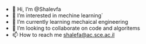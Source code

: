 - 👋 Hi, I’m @Shalevfa
- 👀 I’m interested in mechine learning`
- 🌱 I’m currently learning mechaical engineering
- 💞️ I’m looking to collaborate on code and algoritems
- 📫 How to reach me shalefa@ac.sce.ac.il


<!---
Shalevfa/Shalevfa is a ✨ special ✨ repository because its `README.md` (this file) appears on your GitHub profile.
You can click the Preview link to take a look at your changes.
--->
